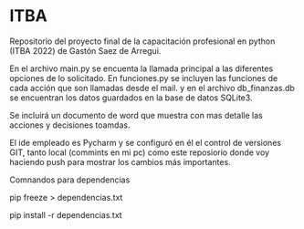 # ITBA


Repositorio del proyecto final de la capacitación profesional en python (ITBA 2022) de Gastón Saez de Arregui.

En el archivo main.py se encuenta la llamada principal a las diferentes opciones de lo solicitado. En funciones.py se incluyen las funciones de cada acción que son
llamadas desde el mail. y en el archivo db_finanzas.db se encuentran los datos guardados en la base de datos SQLite3.

Se incluirá un documento de word que muestra con mas detalle las acciones y decisiones toamdas. 

El ide empleado es Pycharm y se configuró en él el control de versiones GIT, tanto local (commints en mi pc) como este reposiorio donde voy haciendo push para mostrar los cambios más importantes. 

Comnandos para dependencias

pip freeze > dependencias.txt 

pip install -r dependencias.txt
